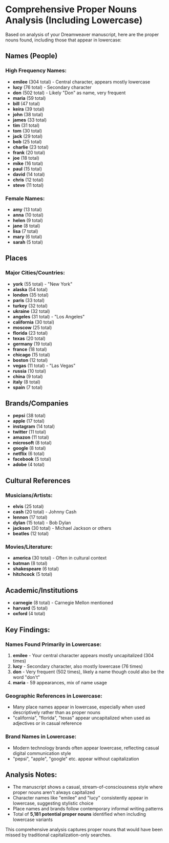 # Comprehensive Proper Nouns Analysis (Including Lowercase)

Based on analysis of your Dreamweaver manuscript, here are the proper nouns found, including those that appear in lowercase:

## Names (People)

### High Frequency Names:
- **emilee** (304 total) - Central character, appears mostly lowercase
- **lucy** (76 total) - Secondary character  
- **don** (502 total) - Likely "Don" as name, very frequent
- **maria** (59 total)
- **bill** (47 total) 
- **keira** (39 total)
- **john** (38 total)
- **james** (33 total)
- **tim** (31 total)
- **tom** (30 total)
- **jack** (29 total)
- **bob** (25 total)
- **charlie** (23 total)
- **frank** (20 total)
- **joe** (18 total)
- **mike** (16 total)
- **paul** (15 total)
- **david** (14 total)
- **chris** (12 total)
- **steve** (11 total)

### Female Names:
- **amy** (13 total)
- **anna** (10 total) 
- **helen** (9 total)
- **jane** (8 total)
- **lisa** (7 total)
- **mary** (6 total)
- **sarah** (5 total)

## Places

### Major Cities/Countries:
- **york** (55 total) - "New York"
- **alaska** (54 total)
- **london** (35 total)
- **paris** (33 total)
- **turkey** (32 total)
- **ukraine** (32 total)
- **angeles** (31 total) - "Los Angeles"
- **california** (30 total)
- **moscow** (25 total)
- **florida** (23 total)
- **texas** (20 total)
- **germany** (19 total)
- **france** (18 total)
- **chicago** (15 total)
- **boston** (12 total)
- **vegas** (11 total) - "Las Vegas"
- **russia** (10 total)
- **china** (9 total)
- **italy** (8 total)
- **spain** (7 total)

## Brands/Companies
- **pepsi** (38 total)
- **apple** (17 total)
- **instagram** (14 total)
- **twitter** (11 total)
- **amazon** (11 total)
- **microsoft** (8 total)
- **google** (8 total)
- **netflix** (6 total)
- **facebook** (5 total)
- **adobe** (4 total)

## Cultural References

### Musicians/Artists:
- **elvis** (25 total)
- **cash** (20 total) - Johnny Cash
- **lennon** (17 total)
- **dylan** (15 total) - Bob Dylan
- **jackson** (30 total) - Michael Jackson or others
- **beatles** (12 total)

### Movies/Literature:
- **america** (30 total) - Often in cultural context
- **batman** (8 total)
- **shakespeare** (6 total)
- **hitchcock** (5 total)

## Academic/Institutions
- **carnegie** (8 total) - Carnegie Mellon mentioned
- **harvard** (5 total)
- **oxford** (4 total)

## Key Findings:

### Names Found Primarily in Lowercase:
1. **emilee** - Your central character appears mostly uncapitalized (304 times)
2. **lucy** - Secondary character, also mostly lowercase (76 times)
3. **don** - Very frequent (502 times), likely a name though could also be the word "don't"
4. **maria** - 59 appearances, mix of name usage

### Geographic References in Lowercase:
- Many place names appear in lowercase, especially when used descriptively rather than as proper nouns
- "california", "florida", "texas" appear uncapitalized when used as adjectives or in casual reference

### Brand Names in Lowercase:
- Modern technology brands often appear lowercase, reflecting casual digital communication style
- "pepsi", "apple", "google" etc. appear without capitalization

## Analysis Notes:
- The manuscript shows a casual, stream-of-consciousness style where proper nouns aren't always capitalized
- Character names like "emilee" and "lucy" consistently appear in lowercase, suggesting stylistic choice
- Place names and brands follow contemporary informal writing patterns
- Total of **5,181 potential proper nouns** identified when including lowercase variants

This comprehensive analysis captures proper nouns that would have been missed by traditional capitalization-only searches.